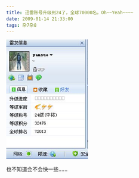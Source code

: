 ```yaml
---
title: 迅雷账号升级到24了，全球70000名。Oh~~Yeah~~~~
date: 2009-01-14 21:33:00
tags: 杂7杂8
---
```

![](/images/images/p_blog_csdn_net/cuipengfei1/EntryImages/20090114/2009-01-14_21-32-08.jpg)

也不知道会不会快一些......



